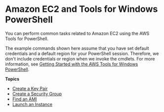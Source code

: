 # Amazon EC2 and Tools for Windows PowerShell<a name="pstools-ec2"></a>

You can perform common tasks related to Amazon EC2 using the AWS Tools for PowerShell\.

The example commands shown here assume that you have set default credentials and a default region for your PowerShell session\. Therefore, we don't include credentials or region when we invoke the cmdlets\. For more information, see [Getting Started with the AWS Tools for Windows PowerShell](pstools-getting-started.md)\.

**Topics**
+ [Create a Key Pair](pstools-ec2-keypairs.md)
+ [Create a Security Group](pstools-ec2-sg.md)
+ [Find an AMI](pstools-ec2-get-amis.md)
+ [Launch an Instance](pstools-ec2-launch.md)